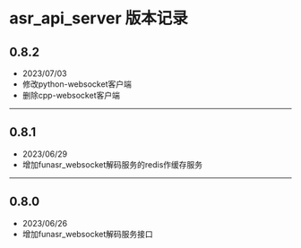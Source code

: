 # asr_api_server 版本记录

## 0.8.2
- 2023/07/03
- 修改python-websocket客户端
- 删除cpp-websocket客户端

---

## 0.8.1
- 2023/06/29
- 增加funasr_websocket解码服务的redis作缓存服务

---
## 0.8.0
- 2023/06/26
- 增加funasr_websocket解码服务接口